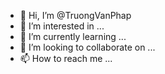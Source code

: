 - 👋 Hi, I’m @TruongVanPhap
- 👀 I’m interested in ...
- 🌱 I’m currently learning ...
- 💞️ I’m looking to collaborate on ...
- 📫 How to reach me ...

<!---
TruongVanPhap/TruongVanPhap is a ✨ special ✨ repository because its `README.md` (this file) appears on your GitHub profile.
You can click the Preview link to take a look at your changes.
--->
